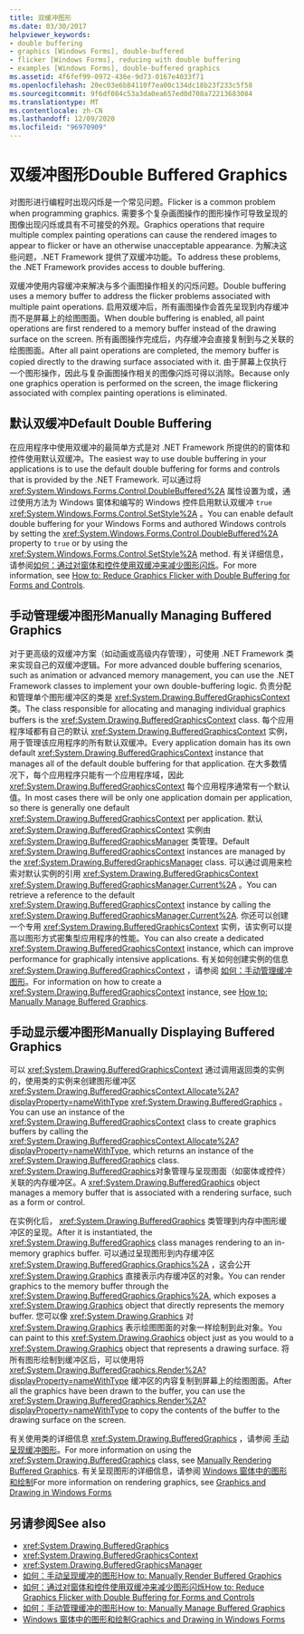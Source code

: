 ```yaml
---
title: 双缓冲图形
ms.date: 03/30/2017
helpviewer_keywords:
- double buffering
- graphics [Windows Forms], double-buffered
- flicker [Windows Forms], reducing with double buffering
- examples [Windows Forms], double-buffered graphics
ms.assetid: 4f6fef99-0972-436e-9d73-0167e4033f71
ms.openlocfilehash: 20ec03e6b84110f7ea00c134dc18b23f233c5f58
ms.sourcegitcommit: 9f6df084c53a3da0ea657ed0d708a72213683084
ms.translationtype: MT
ms.contentlocale: zh-CN
ms.lasthandoff: 12/09/2020
ms.locfileid: "96970909"
---
```

# <a name="double-buffered-graphics"></a><span data-ttu-id="8c154-102">双缓冲图形</span><span class="sxs-lookup"><span data-stu-id="8c154-102">Double Buffered Graphics</span></span>
<span data-ttu-id="8c154-103">对图形进行编程时出现闪烁是一个常见问题。</span><span class="sxs-lookup"><span data-stu-id="8c154-103">Flicker is a common problem when programming graphics.</span></span> <span data-ttu-id="8c154-104">需要多个复杂画图操作的图形操作可导致呈现的图像出现闪烁或具有不可接受的外观。</span><span class="sxs-lookup"><span data-stu-id="8c154-104">Graphics operations that require multiple complex painting operations can cause the rendered images to appear to flicker or have an otherwise unacceptable appearance.</span></span> <span data-ttu-id="8c154-105">为解决这些问题，.NET Framework 提供了双缓冲功能。</span><span class="sxs-lookup"><span data-stu-id="8c154-105">To address these problems, the .NET Framework provides access to double buffering.</span></span>  
  
 <span data-ttu-id="8c154-106">双缓冲使用内容缓冲来解决与多个画图操作相关的闪烁问题。</span><span class="sxs-lookup"><span data-stu-id="8c154-106">Double buffering uses a memory buffer to address the flicker problems associated with multiple paint operations.</span></span> <span data-ttu-id="8c154-107">启用双缓冲后，所有画图操作会首先呈现到内存缓冲而不是屏幕上的绘图图面。</span><span class="sxs-lookup"><span data-stu-id="8c154-107">When double buffering is enabled, all paint operations are first rendered to a memory buffer instead of the drawing surface on the screen.</span></span> <span data-ttu-id="8c154-108">所有画图操作完成后，内存缓冲会直接复制到与之关联的绘图图面。</span><span class="sxs-lookup"><span data-stu-id="8c154-108">After all paint operations are completed, the memory buffer is copied directly to the drawing surface associated with it.</span></span> <span data-ttu-id="8c154-109">由于屏幕上仅执行一个图形操作，因此与复杂画图操作相关的图像闪烁可得以消除。</span><span class="sxs-lookup"><span data-stu-id="8c154-109">Because only one graphics operation is performed on the screen, the image flickering associated with complex painting operations is eliminated.</span></span>  
  
## <a name="default-double-buffering"></a><span data-ttu-id="8c154-110">默认双缓冲</span><span class="sxs-lookup"><span data-stu-id="8c154-110">Default Double Buffering</span></span>  
 <span data-ttu-id="8c154-111">在应用程序中使用双缓冲的最简单方式是对 .NET Framework 所提供的的窗体和控件使用默认双缓冲。</span><span class="sxs-lookup"><span data-stu-id="8c154-111">The easiest way to use double buffering in your applications is to use the default double buffering for forms and controls that is provided by the .NET Framework.</span></span> <span data-ttu-id="8c154-112">可以通过将 <xref:System.Windows.Forms.Control.DoubleBuffered%2A> 属性设置为或，通过使用方法为 Windows 窗体和编写的 Windows 控件启用默认双缓冲 `true` <xref:System.Windows.Forms.Control.SetStyle%2A> 。</span><span class="sxs-lookup"><span data-stu-id="8c154-112">You can enable default double buffering for your Windows Forms and authored Windows controls by setting the <xref:System.Windows.Forms.Control.DoubleBuffered%2A> property to `true` or by using the <xref:System.Windows.Forms.Control.SetStyle%2A> method.</span></span> <span data-ttu-id="8c154-113">有关详细信息，请参阅[如何：通过对窗体和控件使用双缓冲来减少图形闪烁](how-to-reduce-graphics-flicker-with-double-buffering-for-forms-and-controls.md)。</span><span class="sxs-lookup"><span data-stu-id="8c154-113">For more information, see [How to: Reduce Graphics Flicker with Double Buffering for Forms and Controls](how-to-reduce-graphics-flicker-with-double-buffering-for-forms-and-controls.md).</span></span>  
  
## <a name="manually-managing-buffered-graphics"></a><span data-ttu-id="8c154-114">手动管理缓冲图形</span><span class="sxs-lookup"><span data-stu-id="8c154-114">Manually Managing Buffered Graphics</span></span>  
 <span data-ttu-id="8c154-115">对于更高级的双缓冲方案（如动画或高级内存管理），可使用 .NET Framework 类来实现自己的双缓冲逻辑。</span><span class="sxs-lookup"><span data-stu-id="8c154-115">For more advanced double buffering scenarios, such as animation or advanced memory management, you can use the .NET Framework classes to implement your own double-buffering logic.</span></span> <span data-ttu-id="8c154-116">负责分配和管理单个图形缓冲区的类是 <xref:System.Drawing.BufferedGraphicsContext> 类。</span><span class="sxs-lookup"><span data-stu-id="8c154-116">The class responsible for allocating and managing individual graphics buffers is the <xref:System.Drawing.BufferedGraphicsContext> class.</span></span> <span data-ttu-id="8c154-117">每个应用程序域都有自己的默认 <xref:System.Drawing.BufferedGraphicsContext> 实例，用于管理该应用程序的所有默认双缓冲。</span><span class="sxs-lookup"><span data-stu-id="8c154-117">Every application domain has its own default <xref:System.Drawing.BufferedGraphicsContext> instance that manages all of the default double buffering for that application.</span></span> <span data-ttu-id="8c154-118">在大多数情况下，每个应用程序只能有一个应用程序域，因此 <xref:System.Drawing.BufferedGraphicsContext> 每个应用程序通常有一个默认值。</span><span class="sxs-lookup"><span data-stu-id="8c154-118">In most cases there will be only one application domain per application, so there is generally one default <xref:System.Drawing.BufferedGraphicsContext> per application.</span></span> <span data-ttu-id="8c154-119">默认 <xref:System.Drawing.BufferedGraphicsContext> 实例由 <xref:System.Drawing.BufferedGraphicsManager> 类管理。</span><span class="sxs-lookup"><span data-stu-id="8c154-119">Default <xref:System.Drawing.BufferedGraphicsContext> instances are managed by the <xref:System.Drawing.BufferedGraphicsManager> class.</span></span> <span data-ttu-id="8c154-120">可以通过调用来检索对默认实例的引用 <xref:System.Drawing.BufferedGraphicsContext> <xref:System.Drawing.BufferedGraphicsManager.Current%2A> 。</span><span class="sxs-lookup"><span data-stu-id="8c154-120">You can retrieve a reference to the default <xref:System.Drawing.BufferedGraphicsContext> instance by calling the <xref:System.Drawing.BufferedGraphicsManager.Current%2A>.</span></span> <span data-ttu-id="8c154-121">你还可以创建一个专用 <xref:System.Drawing.BufferedGraphicsContext> 实例，该实例可以提高以图形方式密集型应用程序的性能。</span><span class="sxs-lookup"><span data-stu-id="8c154-121">You can also create a dedicated <xref:System.Drawing.BufferedGraphicsContext> instance, which can improve performance for graphically intensive applications.</span></span> <span data-ttu-id="8c154-122">有关如何创建实例的信息 <xref:System.Drawing.BufferedGraphicsContext> ，请参阅 [如何：手动管理缓冲图形](how-to-manually-manage-buffered-graphics.md)。</span><span class="sxs-lookup"><span data-stu-id="8c154-122">For information on how to create a <xref:System.Drawing.BufferedGraphicsContext> instance, see [How to: Manually Manage Buffered Graphics](how-to-manually-manage-buffered-graphics.md).</span></span>  
  
## <a name="manually-displaying-buffered-graphics"></a><span data-ttu-id="8c154-123">手动显示缓冲图形</span><span class="sxs-lookup"><span data-stu-id="8c154-123">Manually Displaying Buffered Graphics</span></span>  
 <span data-ttu-id="8c154-124">可以 <xref:System.Drawing.BufferedGraphicsContext> 通过调用返回类的实例的，使用类的实例来创建图形缓冲区 <xref:System.Drawing.BufferedGraphicsContext.Allocate%2A?displayProperty=nameWithType> <xref:System.Drawing.BufferedGraphics> 。</span><span class="sxs-lookup"><span data-stu-id="8c154-124">You can use an instance of the <xref:System.Drawing.BufferedGraphicsContext> class to create graphics buffers by calling the <xref:System.Drawing.BufferedGraphicsContext.Allocate%2A?displayProperty=nameWithType>, which returns an instance of the <xref:System.Drawing.BufferedGraphics> class.</span></span> <span data-ttu-id="8c154-125"><xref:System.Drawing.BufferedGraphics>对象管理与呈现图面（如窗体或控件）关联的内存缓冲区。</span><span class="sxs-lookup"><span data-stu-id="8c154-125">A <xref:System.Drawing.BufferedGraphics> object manages a memory buffer that is associated with a rendering surface, such as a form or control.</span></span>  
  
 <span data-ttu-id="8c154-126">在实例化后， <xref:System.Drawing.BufferedGraphics> 类管理到内存中图形缓冲区的呈现。</span><span class="sxs-lookup"><span data-stu-id="8c154-126">After it is instantiated, the <xref:System.Drawing.BufferedGraphics> class manages rendering to an in-memory graphics buffer.</span></span> <span data-ttu-id="8c154-127">可以通过呈现图形到内存缓冲区 <xref:System.Drawing.BufferedGraphics.Graphics%2A> ，这会公开 <xref:System.Drawing.Graphics> 直接表示内存缓冲区的对象。</span><span class="sxs-lookup"><span data-stu-id="8c154-127">You can render graphics to the memory buffer through the <xref:System.Drawing.BufferedGraphics.Graphics%2A>, which exposes a <xref:System.Drawing.Graphics> object that directly represents the memory buffer.</span></span> <span data-ttu-id="8c154-128">您可以像 <xref:System.Drawing.Graphics> 对 <xref:System.Drawing.Graphics> 表示绘图图面的对象一样绘制到此对象。</span><span class="sxs-lookup"><span data-stu-id="8c154-128">You can paint to this <xref:System.Drawing.Graphics> object just as you would to a <xref:System.Drawing.Graphics> object that represents a drawing surface.</span></span> <span data-ttu-id="8c154-129">将所有图形绘制到缓冲区后，可以使用将 <xref:System.Drawing.BufferedGraphics.Render%2A?displayProperty=nameWithType> 缓冲区的内容复制到屏幕上的绘图图面。</span><span class="sxs-lookup"><span data-stu-id="8c154-129">After all the graphics have been drawn to the buffer, you can use the <xref:System.Drawing.BufferedGraphics.Render%2A?displayProperty=nameWithType> to copy the contents of the buffer to the drawing surface on the screen.</span></span>  
  
 <span data-ttu-id="8c154-130">有关使用类的详细信息 <xref:System.Drawing.BufferedGraphics> ，请参阅 [手动呈现缓冲图形](how-to-manually-render-buffered-graphics.md)。</span><span class="sxs-lookup"><span data-stu-id="8c154-130">For more information on using the <xref:System.Drawing.BufferedGraphics> class, see [Manually Rendering Buffered Graphics](how-to-manually-render-buffered-graphics.md).</span></span> <span data-ttu-id="8c154-131">有关呈现图形的详细信息，请参阅 [Windows 窗体中的图形和绘制](graphics-and-drawing-in-windows-forms.md)</span><span class="sxs-lookup"><span data-stu-id="8c154-131">For more information on rendering graphics, see [Graphics and Drawing in Windows Forms](graphics-and-drawing-in-windows-forms.md)</span></span>  
  
## <a name="see-also"></a><span data-ttu-id="8c154-132">另请参阅</span><span class="sxs-lookup"><span data-stu-id="8c154-132">See also</span></span>

- <xref:System.Drawing.BufferedGraphics>
- <xref:System.Drawing.BufferedGraphicsContext>
- <xref:System.Drawing.BufferedGraphicsManager>
- [<span data-ttu-id="8c154-133">如何：手动呈现缓冲的图形</span><span class="sxs-lookup"><span data-stu-id="8c154-133">How to: Manually Render Buffered Graphics</span></span>](how-to-manually-render-buffered-graphics.md)
- [<span data-ttu-id="8c154-134">如何：通过对窗体和控件使用双缓冲来减少图形闪烁</span><span class="sxs-lookup"><span data-stu-id="8c154-134">How to: Reduce Graphics Flicker with Double Buffering for Forms and Controls</span></span>](how-to-reduce-graphics-flicker-with-double-buffering-for-forms-and-controls.md)
- [<span data-ttu-id="8c154-135">如何：手动管理缓冲的图形</span><span class="sxs-lookup"><span data-stu-id="8c154-135">How to: Manually Manage Buffered Graphics</span></span>](how-to-manually-manage-buffered-graphics.md)
- [<span data-ttu-id="8c154-136">Windows 窗体中的图形和绘制</span><span class="sxs-lookup"><span data-stu-id="8c154-136">Graphics and Drawing in Windows Forms</span></span>](graphics-and-drawing-in-windows-forms.md)
